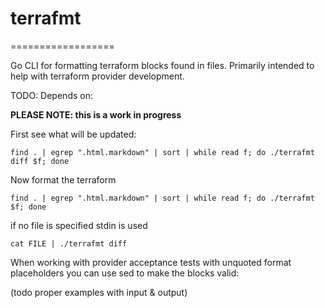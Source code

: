 # terrafmt

==================

Go CLI for formatting terraform blocks found in files. Primarily intended to help with terraform provider development.

TODO: Depends on:

**PLEASE NOTE: this is a work in progress** 

First see what will be updated:

```shell
find . | egrep ".html.markdown" | sort | while read f; do ./terrafmt diff $f; done
``` 

Now format the terraform

```shell
find . | egrep ".html.markdown" | sort | while read f; do ./terrafmt $f; done
``` 

if no file is specified stdin is used

```shell
cat FILE | ./terrafmt diff
```

When working with provider acceptance tests with unquoted format placeholders you can use sed to make the blocks valid:

(todo proper examples with input & output)